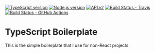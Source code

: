 [![TypeScript version][ts-badge]][typescript-38]
[![Node.js version][nodejs-badge]][nodejs]
[![APLv2][license-badge]][license]
[![Build Status - Travis][travis-badge]][travis-ci]
[![Build Status - GitHub Actions][gha-badge]][gha-ci]

# TypeScript Boilerplate

This is the simple boilerplate that I use for non-React projects.

[ts-badge]: https://img.shields.io/badge/TypeScript-3.8-blue.svg
[nodejs-badge]: https://img.shields.io/badge/Node.js->=%2012.13-blue.svg
[nodejs]: https://nodejs.org/dist/latest-v12.x/docs/api/
[travis-badge]: https://travis-ci.org/stevekinney/typescript-boilerplate.svg?branch=master
[travis-ci]: https://travis-ci.org/stevekinney/typescript-boilerplate
[gha-badge]: https://img.shields.io/endpoint.svg?url=https%3A%2F%2Factions-badge.atrox.dev%2Fstevekinney%2Ftypescript-boilerplate%2Fbadge&style=flat
[gha-ci]: https://github.com/stevekinney/typescript-boilerplate/actions
[typescript-38]: https://www.typescriptlang.org/docs/handbook/release-notes/typescript-3-8.html
[license-badge]: https://img.shields.io/badge/license-APLv2-blue.svg
[license]: https://github.com/stevekinney/typescript-boilerplate/blob/master/LICENSE

